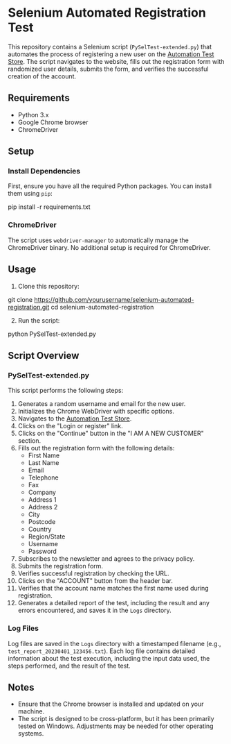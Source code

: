 # Selenium Automated Registration Test

This repository contains a Selenium script (`PySelTest-extended.py`) that automates the process of registering a new user on the [Automation Test Store](https://automationteststore.com/). The script navigates to the website, fills out the registration form with randomized user details, submits the form, and verifies the successful creation of the account.

## Requirements

- Python 3.x
- Google Chrome browser
- ChromeDriver

## Setup

### Install Dependencies

First, ensure you have all the required Python packages. You can install them using `pip`:

pip install -r requirements.txt


### ChromeDriver

The script uses `webdriver-manager` to automatically manage the ChromeDriver binary. No additional setup is required for ChromeDriver.

## Usage

1. Clone this repository:

git clone https://github.com/yourusername/selenium-automated-registration.git
cd selenium-automated-registration

2. Run the script:

python PySelTest-extended.py

## Script Overview

### PySelTest-extended.py

This script performs the following steps:

1. Generates a random username and email for the new user.
2. Initializes the Chrome WebDriver with specific options.
3. Navigates to the [Automation Test Store](https://automationteststore.com/).
4. Clicks on the "Login or register" link.
5. Clicks on the "Continue" button in the "I AM A NEW CUSTOMER" section.
6. Fills out the registration form with the following details:
    - First Name
    - Last Name
    - Email
    - Telephone
    - Fax
    - Company
    - Address 1
    - Address 2
    - City
    - Postcode
    - Country
    - Region/State
    - Username
    - Password
7. Subscribes to the newsletter and agrees to the privacy policy.
8. Submits the registration form.
9. Verifies successful registration by checking the URL.
10. Clicks on the "ACCOUNT" button from the header bar.
11. Verifies that the account name matches the first name used during registration.
12. Generates a detailed report of the test, including the result and any errors encountered, and saves it in the `Logs` directory.

### Log Files

Log files are saved in the `Logs` directory with a timestamped filename (e.g., `test_report_20230401_123456.txt`). Each log file contains detailed information about the test execution, including the input data used, the steps performed, and the result of the test.

## Notes

- Ensure that the Chrome browser is installed and updated on your machine.
- The script is designed to be cross-platform, but it has been primarily tested on Windows. Adjustments may be needed for other operating systems.
